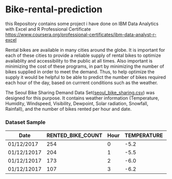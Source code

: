 # Bike-rental-prediction

this Repository contains some project i have done on IBM Data Analytics with Excel and R Professional Certificate
 https://www.coursera.org/professional-certificates/ibm-data-analyst-r-excel

Rental bikes are available in many cities around the globe. It is important for each of these cities to provide a reliable supply of rental bikes to optimize availablity and accessibility to the public at all times. Also important is minimizing the cost of these programs, in part by minimizing the number of bikes supplied in order to meet the demand. Thus, to help optimize the supply it would be helpful to be able to predict the number of bikes required each hour of the day, based on currrent conditions such as the weather.

The Seoul Bike Sharing Demand Data Set([seoul_bike_sharing.csv](seoul_bike_sharing.csv)) was designed for this purpose. It contains weather information (Temperature, Humidity, Windspeed, Visibility, Dewpoint, Solar radiation, Snowfall, Rainfall), and the number of bikes rented per hour and date.

### Dataset Sample
| Date     | RENTED_BIKE_COUNT | Hour | TEMPERATURE | HUMIDITY | WIND_SPEED | VISIBILITY | DEW_POINT_TEMPERATURE | SOLAR_RADIATION | RAINFALL | SNOWFALL | SEASONS | HOLIDAY   | FUNCTIONING_DAY |
| ---------|-------------------| -----|-------------|----------|------------|------------|-----------------------|----------------------------|----------|----------|---------|-----------|-----------------|
|01/12/2017|	254               |   0  | -5.2        |     37   |     2.2    |    2000    |           -17.6	      |      0         |   0       |     0    |    0     | WINTER  | NO HOLIDAY|         YES     |
|01/12/12017| 204              |   1  |     -5.5    |     38   |     0.8    |    2000    |           -17.6	      |      0         |   0       |     0    |    0     | WINTER  | NO HOLIDAY|         YES     |
|01/12/12017| 173              |   2  |     -6.0    |     39   |     1.0    |    2000    |           -17.7	      |      0         |   0       |     0    |    0     | WINTER  | NO HOLIDAY|         YES     |
|01/12/12017| 107              |   3  |     -6.2    |     40   |     0.9    |    2000    |           -17.6       |      0         |   0       |     0    |    0     | WINTER  | NO HOLIDAY|         YES     |
